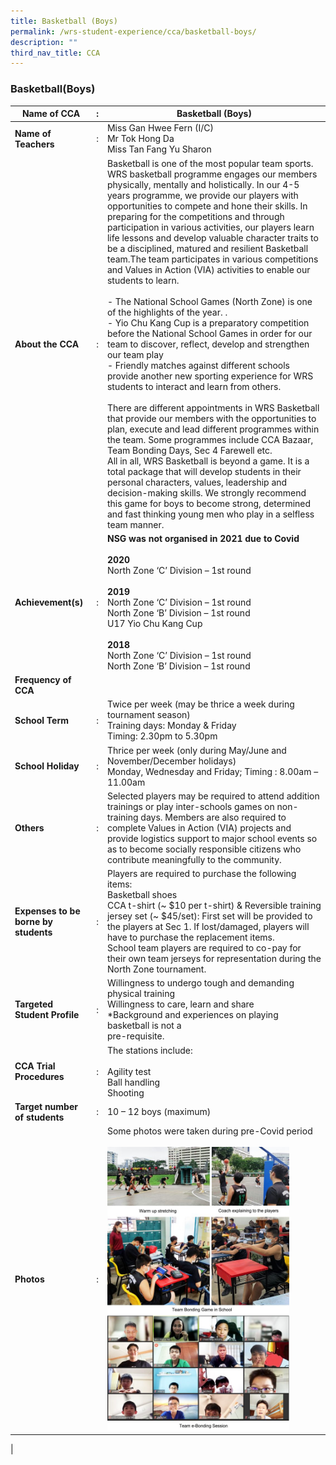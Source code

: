 ```yaml
---
title: Basketball (Boys)
permalink: /wrs-student-experience/cca/basketball-boys/
description: ""
third_nav_title: CCA
---
```

### **Basketball(Boys)**

| Name of CCA | : | Basketball (Boys) |
|---|---|---|
| **Name of Teachers** | : | Miss Gan Hwee Fern (I/C)<br>Mr Tok Hong Da<br>Miss Tan Fang Yu Sharon |
| **About the CCA** | : | Basketball is one of the most popular team sports. WRS basketball programme engages our members physically, mentally and holistically. In our 4-5 years programme, we provide our players with opportunities to compete and hone their skills. In preparing for the competitions and through participation in various activities, our players learn life lessons and develop valuable character traits to be a disciplined, matured and resilient Basketball team.The team participates in various competitions and Values in Action (VIA) activities to enable our students to learn.<br><br>- The National School Games (North Zone) is one of the highlights of the year. .<br>- Yio Chu Kang Cup is a preparatory competition before the National School Games in order for our team to discover, reflect, develop and strengthen our team play<br>- Friendly matches against different schools provide another new sporting experience for WRS students to interact and learn from others.<br><br>There are different appointments in WRS Basketball that provide our members with the opportunities to plan, execute and lead different programmes within the team. Some programmes include CCA Bazaar, Team Bonding Days, Sec 4 Farewell etc.<br>All in all, WRS Basketball is beyond a game. It is a total package that will develop students in their personal characters, values, leadership and decision-making skills. We strongly recommend this game for boys to become strong, determined and fast thinking young men who play in a selfless team manner. |
| **Achievement(s)** | : | **NSG was not organised in 2021 due to Covid**<br><br>**2020**<br>North Zone ‘C’ Division – 1st round<br><br>**2019**<br>North Zone ‘C’ Division – 1st round<br>North Zone ‘B’ Division – 1st round<br>U17 Yio Chu Kang Cup<br><br>**2018**<br>North Zone ‘C’ Division – 1st round<br>North Zone ‘B’ Division – 1st round |
| **Frequency of CCA** |  |  |
| **School Term** | : | Twice per week (may be thrice a week during tournament season)<br>Training days: Monday & Friday<br>Timing: 2.30pm to 5.30pm |
| **School Holiday** | : | Thrice per week (only during May/June and November/December holidays)<br>Monday, Wednesday and Friday; Timing : 8.00am – 11.00am |
| **Others** | : | Selected players may be required to attend addition trainings or play inter-schools games on non-training days. Members are also required to complete Values in Action (VIA) projects and provide logistics support to major school events so as to become socially responsible citizens who contribute meaningfully to the community. |
| **Expenses to be borne by students** | : | Players are required to purchase the following items:<br>Basketball shoes<br>CCA t-shirt (~ $10 per t-shirt) & Reversible training jersey set (~ $45/set): First set will be provided to the players at Sec 1. If lost/damaged, players will have to purchase the replacement items.<br>School team players are required to co-pay for their own team jerseys for representation during the North Zone tournament. |
| **Targeted Student Profile** | : | Willingness to undergo tough and demanding physical training<br>Willingness to care, learn and share<br>*Background and experiences on playing basketball is not a<br>pre-requisite. |
| **CCA Trial Procedures** |  : | The stations include:<br><br>Agility test<br>Ball handling<br>Shooting |
| **Target number of students** |  : | 10 – 12 boys (maximum) |
| **Photos** | : | Some photos were taken during pre-Covid period<br><br><img style="width:85%" src="/images/bball.jpg"> |
|